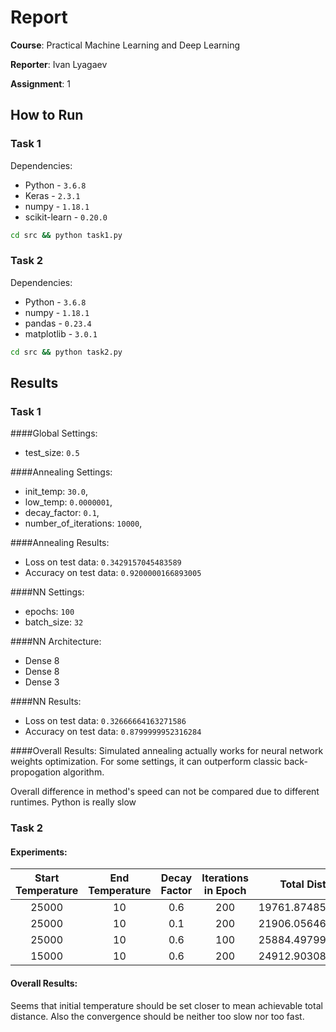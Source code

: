 # Report 
**Course**: Practical Machine Learning and Deep Learning

**Reporter**: Ivan Lyagaev

**Assignment**: 1

## How to Run
### Task 1
Dependencies:
- Python - `3.6.8`
- Keras - `2.3.1`
- numpy - `1.18.1`
- scikit-learn - `0.20.0`

```bash
cd src && python task1.py
```
### Task 2
Dependencies:
- Python - `3.6.8`
- numpy - `1.18.1`
- pandas - `0.23.4`
- matplotlib - `3.0.1`
```bash
cd src && python task2.py
```

## Results
### Task 1

####Global Settings:
- test_size: `0.5`

####Annealing Settings:
- init_temp: `30.0`,
- low_temp: `0.0000001`,
- decay_factor: `0.1`,
- number_of_iterations: `10000`,

####Annealing Results:
- Loss on test data: `0.3429157045483589`
- Accuracy on test data: `0.9200000166893005`

####NN Settings:
- epochs: `100`
- batch_size: `32`

####NN Architecture:
- Dense 8
- Dense 8
- Dense 3

####NN Results:
- Loss on test data: `0.32666664163271586`
- Accuracy on test data: `0.8799999952316284`

####Overall Results:
Simulated annealing actually works for neural network weights optimization. 
For some settings, it can outperform classic back-propogation algorithm. 

Overall difference in method's speed can not be compared due to different runtimes. 
Python is really slow

### Task 2

#### Experiments:
| Start Temperature | End Temperature | Decay Factor | Iterations in Epoch |   Total Distance   |
|:-----------------:|:---------------:|:------------:|:-------------------:|:------------------:|
|       25000       |        10       |      0.6     |         200         | 19761.874850558820 |
|       25000       |        10       |      0.1     |         200         | 21906.056463476652 |
|       25000       |        10       |      0.6     |         100         | 25884.497999865434 |
|       15000       |        10       |      0.6     |         200         | 24912.903085002800 |

#### Overall Results:
Seems that initial temperature should be set closer to mean achievable total distance.
Also the convergence should be neither too slow nor too fast.
